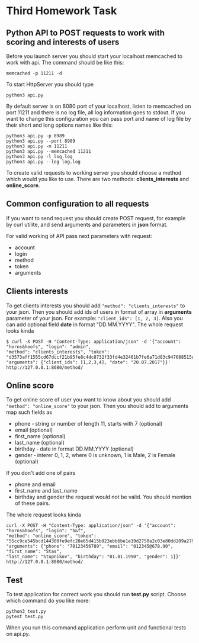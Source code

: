 # Third Homework Task
## Python API to POST requests to work with scoring and interests of users

Before you launch server you should start your localhost memcached to work with api. The command should be like this:
```
memcached -p 11211 -d
```

To start HttpServer you should type 
```
python3 api.py 
```
By default server is on 8080 port of your localhost, listen to memcached on port 11211 and there is no log file, all log information goes to stdout.
If you want to change this configuration you can pass port and name of log file by their short and long options names like this:
```
python3 api.py -p 8989
python3 api.py --port 8989
python3 api.py -m 11211
python3 api.py --memcached 11211
python3 api.py -l log.log
python3 api.py --log log.log
```

To create valid requests to working server you should choose a method which would you like to use.
There are two methods: **clients_interests** and **online_score**.

## Common configuration to all requests

If you want to send request you should create POST request, for example by curl utilite, and send arguments and
parameters in **json** format.

For valid working of API pass next parameters with request:

* account
* login
* method 
* token
* arguments

## Clients interests

To get clients interests you should add ```"method": "clients_interests"``` to your json. Then you should add ids of
users in format of array in **arguments** parameter of your json. For example: ```"client_ids": [1, 2, 3]```. Also you can
add optional field **date** in format "DD.MM.YYYY". The whole request looks kinda
```
$ curl -X POST -H "Content-Type: application/json" -d '{"account": "horns&hoofs", "login": "admin",
"method": "clients_interests", "token":
"d3573aff1555cd67dccf21b95fe8c4dc8732f33fd4e32461b7fe6a71d83c947688515e36774c00fb630b039fe2223c991f045f13f2",
"arguments": {"client_ids": [1,2,3,4], "date": "20.07.2017"}}' http://127.0.0.1:8080/method/
```

## Online score

To get online score of user you want to know about you should add ```"method": "online_score"``` to your json. Then you
should add to arguments map such fields as

* phone ‐ string or number of length 11, starts with 7 (optional)
* email (optional)
* first_name (optional)
* last_name (optional)
* birthday ‐ date in format DD.MM.YYYY (optional)
* gender ‐ interer 0, 1, 2, where 0 is unknown, 1 is Male, 2 is Female (optional)

If you don't add one of pairs
* phone and email
* first_name and last_name
* birthday and gender
the request would not be valid. You should mention of these pairs.

The whole request looks kinda
```
curl -X POST -H "Content-Type: application/json" -d '{"account": "horns&hoofs", "login": "h&f",
"method": "online_score", "token":
"55cc9ce545bcd144300fe9efc28e65d415b923ebb6be1e19d2750a2c03e80dd209a27954dca045e5bb12418e7d89b6d718a9e35af3",
"arguments": {"phone": "70123456789", "email": "012345@678.90", "first_name": "Stas",
"last_name": "Stupnikov", "birthday": "01.01.1990", "gender": 1}}' http://127.0.0.1:8080/method/
```
## Test

To test application for correct work you should run **test.py** script. Choose which command do you like more:
```
python3 test.py 
pytest test.py
```
When you run this command application perform unit and functional tests on api.py.
